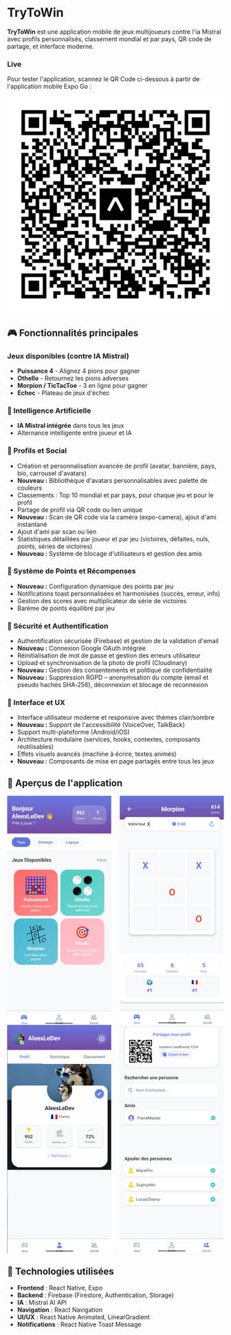 # TryToWin

**TryToWin** est une application mobile de jeux multijoueurs contre l'ia Mistral avec profils personnalisés, classement mondial et par pays, QR code de partage, et interface moderne.

### Live 

Pour tester l'application, scannez le QR Code ci-dessous à partir de l'application mobile Expo Go : 

![QR Code Expo Go](assets/eas-update.svg)


## 🎮 Fonctionnalités principales

### Jeux disponibles (contre IA Mistral)

- **Puissance 4** - Alignez 4 pions pour gagner
- **Othello** - Retournez les pions adverses
- **Morpion / TicTacToe** - 3 en ligne pour gagner 
- **Echec** - Plateau de jeux d'échec


### 🤖 Intelligence Artificielle

- **IA Mistral intégrée** dans tous les jeux 
- Alternance intelligente entre joueur et IA

### 👤 Profils et Social

- Création et personnalisation avancée de profil (avatar, bannière, pays, bio, carrousel d'avatars)
- **Nouveau :** Bibliothèque d'avatars personnalisables avec palette de couleurs
- Classements : Top 10 mondial et par pays, pour chaque jeu et pour le profil
- Partage de profil via QR code ou lien unique
- **Nouveau :** Scan de QR code via la caméra (expo-camera), ajout d'ami instantané
- Ajout d'ami par scan ou lien
- Statistiques détaillées par joueur et par jeu (victoires, défaites, nuls, points, séries de victoires)
- **Nouveau :** Système de blocage d'utilisateurs et gestion des amis

### 🎯 Système de Points et Récompenses

- **Nouveau :** Configuration dynamique des points par jeu
- Notifications toast personnalisées et harmonisées (succès, erreur, info)
- Gestion des scores avec multiplicateur de série de victoires
- Barème de points équilibré par jeu


### 🔐 Sécurité et Authentification

- Authentification sécurisée (Firebase) et gestion de la validation d'email
- **Nouveau :** Connexion Google OAuth intégrée
- Réinitialisation de mot de passe et gestion des erreurs utilisateur
- Upload et synchronisation de la photo de profil (Cloudinary)
- **Nouveau :** Gestion des consentements et politique de confidentialité
- **Nouveau :** Suppression RGPD – anonymisation du compte (email et pseudo hachés SHA‑256), déconnexion et blocage de reconnexion

### 🎨 Interface et UX

- Interface utilisateur moderne et responsive avec thèmes clair/sombre
- **Nouveau :** Support de l'accessibilité (VoiceOver, TalkBack)
- Support multi-plateforme (Android/iOS)
- Architecture modulaire (services, hooks, contextes, composants réutilisables)
- Effets visuels avancés (machine à écrire, textes animés)
- **Nouveau :** Composants de mise en page partagés entre tous les jeux

## 📱 Aperçus de l'application

<div style="display: flex; justify-content: space-between; flex-wrap: wrap;">
  <img src="assets/apercu/apercu1.png" width="48%" alt="Aperçu 1">
  <img src="assets/apercu/apercu2.png" width="48%" alt="Aperçu 2">
  <img src="assets/apercu/apercu3.png" width="48%" alt="Aperçu 3">
  <img src="assets/apercu/apercu4.png" width="48%" alt="Aperçu 4">
</div>

## 🚀 Technologies utilisées

- **Frontend** : React Native, Expo
- **Backend** : Firebase (Firestore, Authentication, Storage)
- **IA** : Mistral AI API
- **Navigation** : React Navigation
- **UI/UX** : React Native Animated, LinearGradient
- **Notifications** : React Native Toast Message
